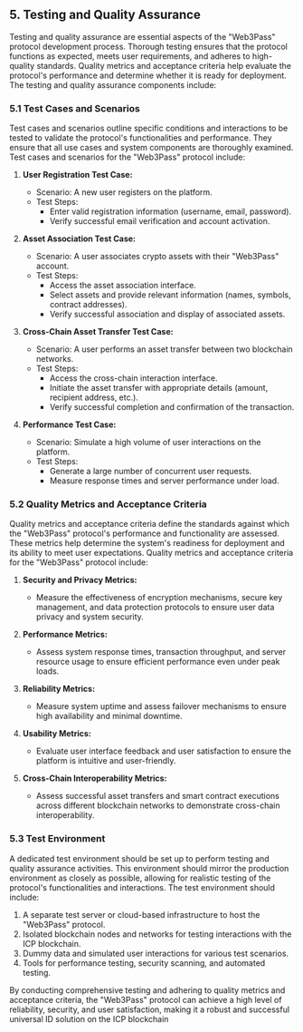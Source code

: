 ## 5. Testing and Quality Assurance

Testing and quality assurance are essential aspects of the "Web3Pass" protocol development process. Thorough testing ensures that the protocol functions as expected, meets user requirements, and adheres to high-quality standards. Quality metrics and acceptance criteria help evaluate the protocol's performance and determine whether it is ready for deployment. The testing and quality assurance components include:

### 5.1 Test Cases and Scenarios

Test cases and scenarios outline specific conditions and interactions to be tested to validate the protocol's functionalities and performance. They ensure that all use cases and system components are thoroughly examined. Test cases and scenarios for the "Web3Pass" protocol include:

1. **User Registration Test Case:**
   - Scenario: A new user registers on the platform.
   - Test Steps:
     - Enter valid registration information (username, email, password).
     - Verify successful email verification and account activation.

2. **Asset Association Test Case:**
   - Scenario: A user associates crypto assets with their "Web3Pass" account.
   - Test Steps:
     - Access the asset association interface.
     - Select assets and provide relevant information (names, symbols, contract addresses).
     - Verify successful association and display of associated assets.

3. **Cross-Chain Asset Transfer Test Case:**
   - Scenario: A user performs an asset transfer between two blockchain networks.
   - Test Steps:
     - Access the cross-chain interaction interface.
     - Initiate the asset transfer with appropriate details (amount, recipient address, etc.).
     - Verify successful completion and confirmation of the transaction.

4. **Performance Test Case:**
   - Scenario: Simulate a high volume of user interactions on the platform.
   - Test Steps:
     - Generate a large number of concurrent user requests.
     - Measure response times and server performance under load.

### 5.2 Quality Metrics and Acceptance Criteria

Quality metrics and acceptance criteria define the standards against which the "Web3Pass" protocol's performance and functionality are assessed. These metrics help determine the system's readiness for deployment and its ability to meet user expectations. Quality metrics and acceptance criteria for the "Web3Pass" protocol include:

1. **Security and Privacy Metrics:**
   - Measure the effectiveness of encryption mechanisms, secure key management, and data protection protocols to ensure user data privacy and system security.

2. **Performance Metrics:**
   - Assess system response times, transaction throughput, and server resource usage to ensure efficient performance even under peak loads.

3. **Reliability Metrics:**
   - Measure system uptime and assess failover mechanisms to ensure high availability and minimal downtime.

4. **Usability Metrics:**
   - Evaluate user interface feedback and user satisfaction to ensure the platform is intuitive and user-friendly.

5. **Cross-Chain Interoperability Metrics:**
   - Assess successful asset transfers and smart contract executions across different blockchain networks to demonstrate cross-chain interoperability.

### 5.3 Test Environment

A dedicated test environment should be set up to perform testing and quality assurance activities. This environment should mirror the production environment as closely as possible, allowing for realistic testing of the protocol's functionalities and interactions. The test environment should include:

1. A separate test server or cloud-based infrastructure to host the "Web3Pass" protocol.
2. Isolated blockchain nodes and networks for testing interactions with the ICP blockchain.
3. Dummy data and simulated user interactions for various test scenarios.
4. Tools for performance testing, security scanning, and automated testing.

By conducting comprehensive testing and adhering to quality metrics and acceptance criteria, the "Web3Pass" protocol can achieve a high level of reliability, security, and user satisfaction, making it a robust and successful universal ID solution on the ICP blockchain

